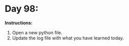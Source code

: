 # Day 98: 
**Instructions:** 
1. Open a new python file.
2. Update the log file with what you have learned today.
